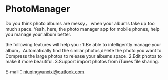 # PhotoManager
Do you think photo albums are messy， when your albums take up too much space. 
Yeah, here, the photo manager app for mobile phones, help you manage your album better.

the following features will help you :
1.Be able to intelligently manage your album，Automatically find the similar photos,delete the photo you want to. Compress the large photos to release your albums space.
2.Edit photos to make it more beautiful.
3.Support import photos from iTunes file sharing.


E-mail：niuqingyunxixi@outlook.com
